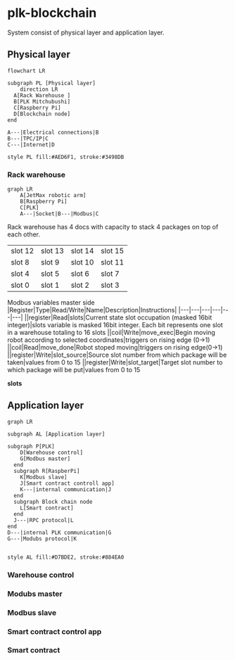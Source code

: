 # plk-blockchain

System consist of physical layer and application layer.

## Physical layer
```mermaid
flowchart LR

subgraph PL [Physical layer]
    direction LR
  A[Rack Warehouse ]
  B[PLK Mitchubushi]
  C[Raspberry Pi]
  D[Blockchain node]
end

A---|Electrical connections|B
B---|TPC/IP|C
C---|Internet|D

style PL fill:#AED6F1, stroke:#3498DB

```
### Rack warehouse

```mermaid
graph LR
    A[JetMax robotic arm]
    B[Raspberry Pi]
    C[PLK]
    A---|Socket|B---|Modbus|C
```
Rack warehouse has 4 docs with capacity to stack 4 packages on top of each other. 

|||||
|---|---|---|---|
|slot 12|slot 13|slot 14|slot 15|
|slot 8|slot 9|slot 10|slot 11|
|slot 4|slot 5|slot 6|slot 7|
|slot 0|slot 1|slot 2|slot 3|

Modbus variables master side
|Register|Type|Read/Write|Name|Description|Instructions|
|---|---|---|---|---|---|
||register|Read|slots|Current state slot occupation (masked 16bit integer)|slots variable is masked 16bit integer. Each bit represents one slot in a warehouse totaling to 16 slots
||coil|Write|move_exec|Begin moving robot according to selected coordinates|triggers on rising edge (0->1)
||coil|Read|move_done|Robot stoped moving|triggers on rising edge(0->1)
||register|Write|slot_source|Source slot number from which package will be taken|values from 0 to 15
||register|Write|slot_target|Target slot number to which package will be put|values from 0 to 15

**slots** 

## Application layer
```mermaid
graph LR

subgraph AL [Application layer]

subgraph P[PLK]
    D[Warehouse control]
    G[Modbus master]
  end
  subgraph R[RaspberPi]
    K[Modbus slave]
    J[Smart contract controll app]
    K---|internal communication|J
  end
  subgraph Block chain node
    L[Smart contract]
  end
  J---|RPC protocol|L
end
D---|internal PLK communication|G
G---|Modubs protocol|K 


style AL fill:#D7BDE2, stroke:#884EA0
```
### Warehouse control
### Modubs master
### Modbus slave
### Smart contract control app
### Smart contract
